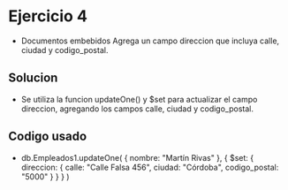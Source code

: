 # Ejercicio 4

- Documentos embebidos Agrega un campo direccion que incluya calle, ciudad y codigo_postal.

## Solucion

- Se utiliza la funcion updateOne() y $set para actualizar el campo direccion, agregando los campos calle, ciudad y codigo_postal.

## Codigo usado

- db.Empleados1.updateOne(
  { nombre: "Martín Rivas" },
  {
    $set: {
      direccion: {
        calle: "Calle Falsa 456",
        ciudad: "Córdoba",
        codigo_postal: "5000"
      }
    }
  }
)